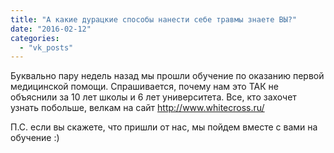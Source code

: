 ```yaml
---
title: "А какие дурацкие способы нанести себе травмы знаете ВЫ?"
date: "2016-02-12"
categories: 
  - "vk_posts"
---
```


Буквально пару недель назад мы прошли обучение по оказанию первой медицинской помощи. Спрашивается, почему нам это ТАК не объяснили за 10 лет школы и 6 лет университета. Все, кто захочет узнать побольше, велкам на сайт http://www.whitecross.ru/

<!--more-->

П.С. если вы скажете, что пришли от нас, мы пойдем вместе с вами на обучение :)
